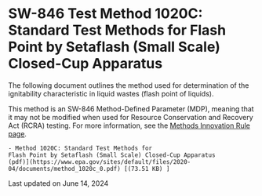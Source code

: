 
# SW-846 Test Method 1020C: Standard Test Methods for Flash Point by Setaflash (Small Scale) Closed-Cup Apparatus  


The following document outlines the method used for determination of the
ignitability characteristic in liquid wastes (flash point of liquids).

This method is an SW-846 Method-Defined Parameter (MDP), meaning that it
may not be modified when used for Resource Conservation and Recovery Act
(RCRA) testing. For more information, see the [Methods Innovation Rule
page](/hw-sw846/final-rule-methods-innovation-rule).

    - Method 1020C: Standard Test Methods for
    Flash Point by Setaflash (Small Scale) Closed-Cup Apparatus
    (pdf)](https://www.epa.gov/sites/default/files/2020-04/documents/method_1020c_0.pdf) [(73.51 KB) ] 

Last updated on June 14, 2024

